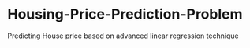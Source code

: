 # Housing-Price-Prediction-Problem
Predicting House price based on advanced linear regression technique
